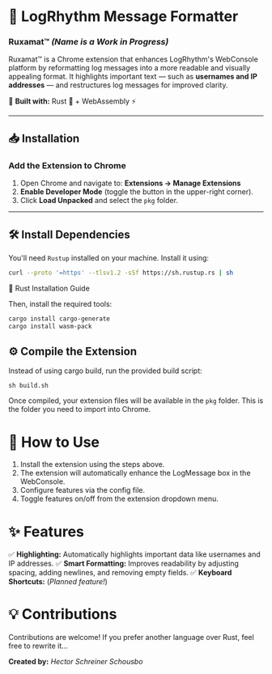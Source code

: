 # 🚀 LogRhythm Message Formatter
### **Ruxamat™** *(Name is a Work in Progress)*

Ruxamat™ is a Chrome extension that enhances LogRhythm's WebConsole platform by reformatting log messages into a more readable and visually appealing format. It highlights important text — such as **usernames and IP addresses** — and restructures log messages for improved clarity.

🔧 **Built with:** Rust 🦀 + WebAssembly ⚡

---

## 📥 Installation
### **Add the Extension to Chrome**
1. Open Chrome and navigate to:
   **Extensions → Manage Extensions**
2. **Enable Developer Mode** (toggle the button in the upper-right corner).
3. Click **Load Unpacked** and select the `pkg` folder.

---

## 🛠 Install Dependencies

You'll need `Rustup` installed on your machine. Install it using:

```sh
curl --proto '=https' --tlsv1.2 -sSf https://sh.rustup.rs | sh
```
🔗 Rust Installation Guide

Then, install the required tools:
```sh
cargo install cargo-generate
cargo install wasm-pack
```

## ⚙️ Compile the Extension

Instead of using cargo build, run the provided build script:
```
sh build.sh
```
Once compiled, your extension files will be available in the `pkg` folder. This is the folder you need to import into Chrome.

# 🚀 How to Use

  1. Install the extension using the steps above.
  2. The extension will automatically enhance the LogMessage box in the WebConsole.
  3. Configure features via the config file.
  4. Toggle features on/off from the extension dropdown menu.

# ✨ Features

✅ **Highlighting:** Automatically highlights important data like usernames and IP addresses.
✅ **Smart Formatting:** Improves readability by adjusting spacing, adding newlines, and removing empty fields.
✅ **Keyboard Shortcuts:** (*Planned feature!*)

# 💡 Contributions
Contributions are welcome! If you prefer another language over Rust, feel free to rewrite it...

**Created by:** *Hector Schreiner Schousbo*
